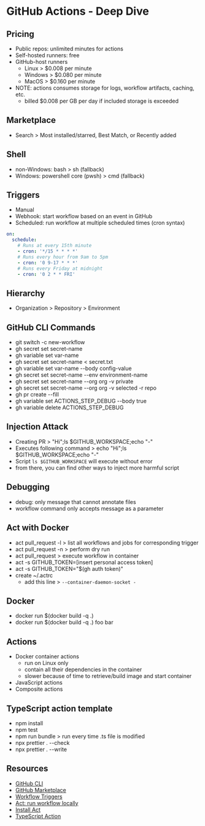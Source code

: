 # GitHub Actions - Deep Dive

## Pricing

- Public repos: unlimited minutes for actions
- Self-hosted runners: free
- GitHub-host runners
    - Linux > $0.008 per minute
    - Windows > $0.080 per minute
    - MacOS > $0.160 per minute
- NOTE: actions consumes storage for logs, workflow artifacts, caching, etc.
    - billed $0.008 per GB per day if included storage is exceeded

## Marketplace

- Search > Most installed/starred, Best Match, or Recently added

## Shell

- non-Windows: bash > sh (fallback)
- Windows: powershell core (pwsh) > cmd (fallback)

## Triggers

- Manual
- Webhook: start workflow based on an event in GitHub
- Scheduled: run workflow at multiple scheduled times (cron syntax)

```yaml
on:
  schedule:
    # Runs at every 15th minute
    - cron: '*/15 * * * *'
    # Runs every hour from 9am to 5pm
    - cron: '0 9-17 * * *'
    # Runs every Friday at midnight
    - cron: '0 2 * * FRI'
```

## Hierarchy

- Organization > Repository > Environment

## GitHub CLI Commands

- git switch -c new-workflow
- gh secret set secret-name
- gh variable set var-name
- gh secret set secret-name < secret.txt
- gh variable set var-name --body config-value
- gh secret set secret-name --env environment-name
- gh secret set secret-name --org org -v private
- gh secret set secret-name --org org -v selected -r repo
- gh pr create --fill
- gh variable set ACTIONS_STEP_DEBUG --body true
- gh variable delete ACTIONS_STEP_DEBUG

## Injection Attack

- Creating PR > "Hi";ls $GITHUB_WORKSPACE;echo "-"
- Executes following command > echo "Hi";ls $GITHUB_WORKSPACE;echo "-"
- Script `ls $GITHUB_WORKSPACE` will execute without error
- from there, you can find other ways to inject more harmful script

## Debugging

- debug: only message that cannot annotate files
- workflow command only accepts message as a parameter

## Act with Docker

- act pull_request -l > list all workflows and jobs for corresponding trigger
- act pull_request -n > perform dry run
- act pull_request > execute workflow in container
- act -s GITHUB_TOKEN=[insert personal access token]
- act -s GITHUB_TOKEN="$(gh auth token)"
- create ~/.actrc
    - add this line > `--container-daemon-socket -`

## Docker

- docker run $(docker build -q .)
- docker run $(docker build -q .) foo bar

## Actions

- Docker container actions
    - run on Linux only
    - contain all their dependencies in the container
    - slower because of time to retrieve/build image and start container
- JavaScript actions
- Composite actions

## TypeScript action template

- npm install
- npm test
- npm run bundle > run every time .ts file is modified
- npx prettier . --check
- npx prettier . --write

## Resources

- [GitHub CLI](https://cli.github.com/)
- [GitHub Marketplace](https://github.com/marketplace)
- [Workflow Triggers](https://docs.github.com/en/actions/using-workflows/events-that-trigger-workflows)
- [Act: run workflow locally](https://github.com/nektos/act)
- [Install Act](https://nektosact.com/)
- [TypeScript Action](https://github.com/actions/typescript-action)
